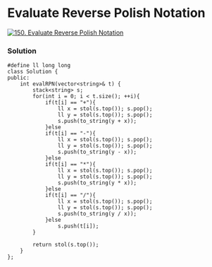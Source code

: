 # Evaluate Reverse Polish Notation


[![150. Evaluate Reverse Polish Notation](https://github.com/HimanshuMude/30-Days-6-Companies/blob/main/Himanshu%20Mude/assets/lc.svg)](https://leetcode.com/problems/evaluate-reverse-polish-notation/)

### Solution
```
#define ll long long
class Solution {
public:
    int evalRPN(vector<string>& t) {
        stack<string> s;
        for(int i = 0; i < t.size(); ++i){
            if(t[i] == "+"){
                ll x = stol(s.top()); s.pop();
                ll y = stol(s.top()); s.pop();
                s.push(to_string(y + x));
            }else
            if(t[i] == "-"){
                ll x = stol(s.top()); s.pop();
                ll y = stol(s.top()); s.pop();
                s.push(to_string(y - x));
            }else
            if(t[i] == "*"){
                ll x = stol(s.top()); s.pop();
                ll y = stol(s.top()); s.pop();
                s.push(to_string(y * x));
            }else
            if(t[i] == "/"){
                ll x = stol(s.top()); s.pop();
                ll y = stol(s.top()); s.pop();
                s.push(to_string(y / x));
            }else
                s.push(t[i]);
        }

        return stol(s.top());
    }
};

```
